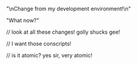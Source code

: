 "\nChange from my development environment!\n"

"What now?"

// look at all these changes! golly shucks gee!

// I want those conscripts!

// is it atomic? yes sir, very atomic!